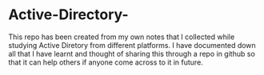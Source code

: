 # Active-Directory-

This repo has been created from my own notes that I collected while studying Active Diretory from different platforms. I have documented down all that I have learnt and thought of sharing this through a repo in github so that it can help others if anyone come across to it in future.
